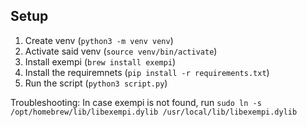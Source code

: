 ## Setup

1. Create venv (`python3 -m venv venv`)
2. Activate said venv (`source venv/bin/activate`)
3. Install exempi (`brew install exempi`)
4. Install the requiremnets (`pip install -r requirements.txt`)
5. Run the script (`python3 script.py`)

Troubleshooting:
In case exempi is not found, run
`sudo ln -s /opt/homebrew/lib/libexempi.dylib /usr/local/lib/libexempi.dylib`